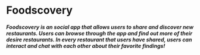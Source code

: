 # Foodscovery
##### Foodscovery is an social app that allows users to share and discover new restaurants. Users can browse through the app and find out more of their desire restaurants. In every restaurant that users have shared, users can interact and chat with each other about their favorite findings! 
